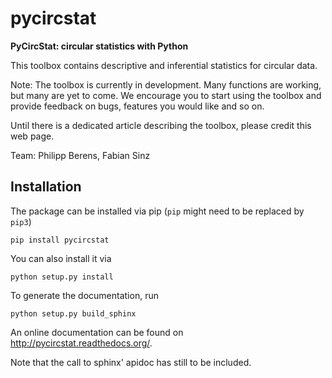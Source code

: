 pycircstat
==========

**PyCircStat: circular statistics with Python**

This toolbox contains descriptive and inferential statistics for circular data.

Note: The toolbox is currently in  development. Many functions are working, but many are yet to come. We encourage you to start using the toolbox and provide feedback on bugs, features you would like and so on.

Until there is a dedicated article describing the toolbox, please credit this web page. 

Team: Philipp Berens, Fabian Sinz 

Installation
------------

The package can be installed via pip (`pip` might need to be replaced by `pip3`)

    pip install pycircstat
    
You can also install it via

    python setup.py install

To generate the documentation, run

    python setup.py build_sphinx

An online documentation can be found on <a href="http://pycircstat.readthedocs.org/">http://pycircstat.readthedocs.org/</a>.

Note that the call to sphinx' apidoc has still to be included.

